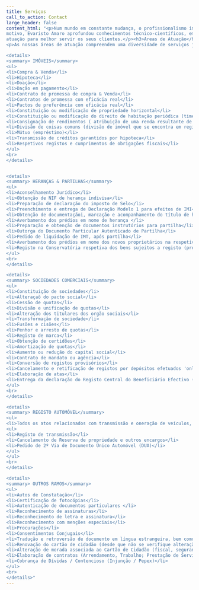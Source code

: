 ```yaml
---
title: Serviços
call_to_action: Contact
large_header: false
content_html: "<p>Num mundo em constante mudança, o profissionalismo implica especialização. Por esse
motivo, Evaristo Amaro aprofundou conhecimentos técnico-científicos, em diversas áreas de
atuação para melhor servir os seus clientes.</p><h3>Areas de Atuação</h3>
<p>As nossas áreas de atuação compreendem uma diversidade de serviços jurídicos, os quais incluem, nomeadamente:</p>

<details>
<summary> IMÓVEIS</summary>
<ul>
<li>Compra & Venda</li>
<li>Hipoteca</li>
<li>Doação</li>
<li>Dação em pagamento</li>
<li>Contrato de promessa de compra & Venda</li>
<li>Contratos de promessa com eficácia real</li>
<li>Pactos de preferência com eficácia real</li>
<li>Constituição ou modificação de propriedade horizontal</li>
<li>Constituição ou modificação do direito de habitação periódica (time-sharing)</li>
<li>Consignação de rendimentos ( atribuição de uma renda resultante de um imóvel)</li>
<li>Divisão de coisas comuns (divisão de imóvel que se encontra em regime de compropriedade)</li>
<li>Mútuo (empréstimo)</li>
<li>Transmissão de créditos garantidos por hipoteca</li>
<li>Respetivos registos e cumprimentos de obrigações fiscais</li>
</ul>
<br>
</details>


<details>
<summary> HERANÇAS & PARTILHAS</summary>
<ul>
<li>Aconselhamento Jurídico</li>
<li>Obtenção de NIF de herança indivisa</li>
<li>Preparação de declaração do imposto de Selo</li>
<li>Preenchimento e entrega de Declaração Modelo 1 para efeitos de IMI</li>
<li>Obtenção de documentaçãoi, marcação e acompanhamento do título de habilitação de herdeiros</li>
<li>Averbamento dos prédios em nome de herança </li>
<li>Preparação e obtenção de documentos instrutórios para partilha</li>
<li>Outorga do Documento Particular Autenticado de Partilha</li>
<li>Pedido de liquidação de IMT, após partilha</li>
<li>Averbamento dos prédios em nome dos novos proprietários na respetiva matriz</li>
<li>Registo na Conservatória respetiva dos bens sujeitos a registo (prédios, automóveis, quotas de sociedades) em nome dos novos proprietários</li>
</ul>
<br>
</details>

<details>
<summary> SOCIEDADES COMERCIAIS</summary>
<ul>
<li>Constituição de sociedades</li>
<li>Alteraçaõ do pacto social</li>
<li>Cessão de quotas</li>
<li>Divisão e unificação de quotas</li>
<li>Alteração dos titulares dos orgão sociais</li>
<li>Transformação de sociedade</li>
<li>Fusões e cisões</li>
<li>Penhor e arresto de quotas</li>
<li>Registo de marca</li>
<li>Obtenção de certidões</li>
<li>Amortização de quotas</li>
<li>Aumento ou redução do capital social</li>
<li>Contrato de mandato ou agência</li>
<li>Conversão de registos provisórios</li>
<li>Cancelamento e retificação de registos por depósitos efetuados 'online'</li>
<li>Elaboração de atas</li>
<li>Entrega da declaração do Registo Central do Beneficiário Efectivo (RCBE)</li>
</ul>
<br>
</details>

<details>
<summary> REGISTO AUTOMÓVEL</summary>
<ul>
<li>Todos os atos relacionados com transmissão e oneração de veículos, nomedamente:</li>
<ul>
<li>Registo de transmissão</li>
<li>Cancelamento de Reserva de propriedade e outros encargos</li>
<li>Pedido de 2º Via de Documento Único Automóvel (DUA)</li>
</ul>
</ul>
<br>
</details>

<details>
<summary> OUTROS RAMOS</summary>
<ul>
<li>Autos de Constatação</li>
<li>Certificação de fotocópias</li>
<li>Autenticação de documentos particulares </li>
<li>Reconhecimento de assinaturas</li>
<li>Reconhecimento de letra e assinatura</li>
<li>Reconhecimento com menções especiais</li>
<li>Procurações</li>
<li>Consentimentos Conjugais</li>
<li>Tradução e retroversão de documento em língua estrangeira, bem como certificação da tradução ou apenas certificação da tradução realizada por tradutor</li>
<li>Renovação do cartão de cidadão (desde que não se verifique alteração de dados biométricos) e de carta de condução</li>
<li>Alteração de morada associada ao Cartão de Cidadão (fiscal, segurança social, eleitor)</li>
<li>Elaboração de contratos (Arrendamento, Trabalho; Prestação de Serviços, Empreitada, Comodato, entre outros</li>
<li>Cobrança de Dívidas / Contencioso (Injunção / Pepex)</li>
</ul>
<br>
</details>"
---
```

